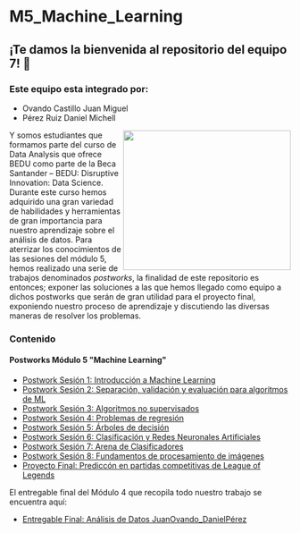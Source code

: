 # M5_Machine_Learning

## ¡Te damos la bienvenida al repositorio del equipo 7! :cactus:
### Este equipo esta integrado por:

- Ovando Castillo Juan Miguel
- Pérez Ruiz Daniel Michell

<img src="https://th.bing.com/th/id/R2b07cbb4ce92c2c7d366a475baffe87d?rik=zkXtUSnBnQrQjw&pid=ImgRaw" align="right" height="250" width="300">

Y somos estudiantes que formamos parte del curso de Data Analysis que ofrece BEDU como parte de la Beca Santander – BEDU: Disruptive Innovation: Data Science. Durante este curso hemos adquirido una gran variedad de habilidades y herramientas de gran importancia para nuestro aprendizaje sobre el análisis de datos. Para aterrizar los conocimientos de las sesiones del módulo 5, hemos realizado una serie de trabajos denominados *postworks*, la finalidad de este repositorio es entonces; exponer las soluciones a las que hemos llegado como equipo a dichos postworks que serán de gran utilidad para el proyecto final, exponiendo nuestro proceso de aprendizaje y discutiendo las diversas maneras de resolver los problemas.

### Contenido
#### Postworks Módulo 5 "Machine Learning"

 - [Postwork Sesión 1: Introducción a Machine Learning](Postwork01/Postwork01.ipynb) 
 - [Postwork Sesión 2: Separación, validación y evaluación para algoritmos de ML](Postwork02/Postwork02.ipynb) 
 - [Postwork Sesión 3: Algoritmos no supervisados](Postwork03/Postwork03.ipynb)
 - [Postwork Sesión 4: Problemas de regresión](Postwork04/Postwork04.ipynb) 
 - [Postwork Sesión 5: Árboles de decisión](Postwork05/Postwork05.ipynb) 
 - [Postwork Sesión 6: Clasificación y Redes Neuronales Artificiales](Postwork06/Postwork06.ipynb) 
 - [Postwork Sesión 7: Arena de Clasificadores](Postwork07/Postwork07.ipynb) 
 - [Postwork Sesión 8: Fundamentos de procesamiento de imágenes](Postwork08/Postwork08.ipynb)
 - [Proyecto Final: Prediccón en partidas competitivas de League of Legends](ProyectoFinal/)

El entregable final del Módulo 4 que recopila todo nuestro trabajo se encuentra aquí:
 - [Entregable Final: Análisis de Datos JuanOvando_DanielPérez](Entrega_Final_Análisis_JuanOvando_DanielPeréz/Entrega_Final_Análisis_JuanOvando_DanielPeréz.ipynb)
